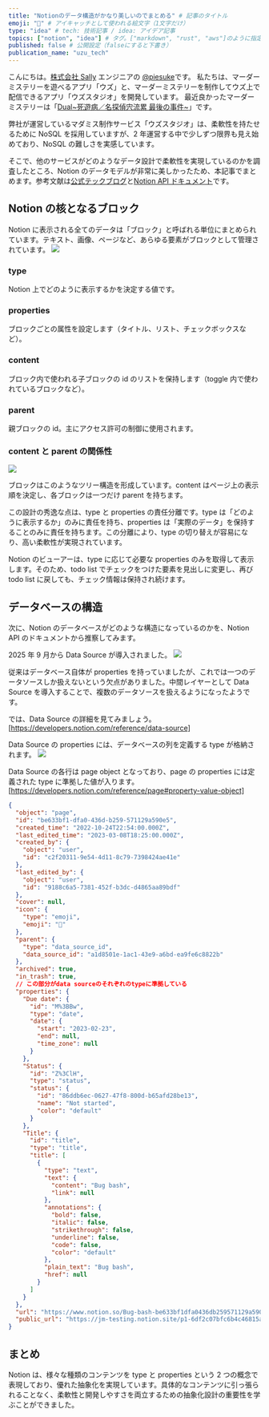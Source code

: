 ```yaml
---
title: "Notionのデータ構造がかなり美しいのでまとめる" # 記事のタイトル
emoji: "🤖" # アイキャッチとして使われる絵文字（1文字だけ）
type: "idea" # tech: 技術記事 / idea: アイデア記事
topics: ["notion", "idea"] # タグ。["markdown", "rust", "aws"]のように指定する
published: false # 公開設定（falseにすると下書き）
publication_name: "uzu_tech"
---
```


こんにちは。[株式会社 Sally](https://sally-inc.jp/) エンジニアの [@piesuke](https://x.com/piesuke27)です。
私たちは、マーダーミステリーを遊べるアプリ「ウズ」と、マーダーミステリーを制作してウズ上で配信できるアプリ「ウズスタジオ」を開発しています。
最近良かったマーダーミステリーは「[Dual~死遊病／名探偵宍流累 最後の事件~](https://mdms.jp/scenarios/8182)」です。

弊社が運営しているマダミス制作サービス「ウズスタジオ」は、柔軟性を持たせるために NoSQL を採用していますが、2 年運営する中で少しずつ限界も見え始めており、NoSQL の難しさを実感しています。

そこで、他のサービスがどのようなデータ設計で柔軟性を実現しているのかを調査したところ、Notion のデータモデルが非常に美しかったため、本記事でまとめます。参考文献は[公式テックブログ](https://www.notion.com/blog/data-model-behind-notion)と[Notion API ドキュメント](https://developers.notion.com/reference/intro)です。

## Notion の核となるブロック

Notion に表示される全てのデータは「ブロック」と呼ばれる単位にまとめられています。テキスト、画像、ページなど、あらゆる要素がブロックとして管理されています。
![](/images/CleanShot2025-10-07.png)

### type

Notion 上でどのように表示するかを決定する値です。

### properties

ブロックごとの属性を設定します（タイトル、リスト、チェックボックスなど）。

### content

ブロック内で使われる子ブロックの id のリストを保持します（toggle 内で使われているブロックなど）。

### parent

親ブロックの id。主にアクセス許可の制御に使用されます。

### content と parent の関係性

![](/images/CleanShot2025-10-071_1.26.13.png)

ブロックはこのようなツリー構造を形成しています。content はページ上の表示順を決定し、各ブロックは一つだけ parent を持ちます。

この設計の秀逸な点は、type と properties の責任分離です。type は「どのように表示するか」のみに責任を持ち、properties は「実際のデータ」を保持することのみに責任を持ちます。この分離により、type の切り替えが容易になり、高い柔軟性が実現されています。

Notion のビューアーは、type に応じて必要な properties のみを取得して表示します。そのため、todo list でチェックをつけた要素を見出しに変更し、再び todo list に戻しても、チェック情報は保持され続けます。

## データベースの構造

次に、Notion のデータベースがどのような構造になっているのかを、Notion API のドキュメントから推察してみます。

2025 年 9 月から Data Source が導入されました。
![](/images/CleanShot2025-10-07_11.37.46.png)

従来はデータベース自体が properties を持っていましたが、これでは一つのデータソースしか扱えないという欠点がありました。中間レイヤーとして Data Source を導入することで、複数のデータソースを扱えるようになったようです。

では、Data Source の詳細を見てみましょう。
[https://developers.notion.com/reference/data-source]

Data Source の properties には、データベースの列を定義する type が格納されます。
![](/images/CleanShot2025-10-07_11.45.43.png)

Data Source の各行は page object となっており、page の properties には定義された type に準拠した値が入ります。
[https://developers.notion.com/reference/page#property-value-object]

```json
{
  "object": "page",
  "id": "be633bf1-dfa0-436d-b259-571129a590e5",
  "created_time": "2022-10-24T22:54:00.000Z",
  "last_edited_time": "2023-03-08T18:25:00.000Z",
  "created_by": {
    "object": "user",
    "id": "c2f20311-9e54-4d11-8c79-7398424ae41e"
  },
  "last_edited_by": {
    "object": "user",
    "id": "9188c6a5-7381-452f-b3dc-d4865aa89bdf"
  },
  "cover": null,
  "icon": {
    "type": "emoji",
    "emoji": "🐞"
  },
  "parent": {
    "type": "data_source_id",
    "data_source_id": "a1d8501e-1ac1-43e9-a6bd-ea9fe6c8822b"
  },
  "archived": true,
  "in_trash": true,
  // この部分がdata sourceのそれぞれのtypeに準拠している
  "properties": {
    "Due date": {
      "id": "M%3BBw",
      "type": "date",
      "date": {
        "start": "2023-02-23",
        "end": null,
        "time_zone": null
      }
    },
    "Status": {
      "id": "Z%3ClH",
      "type": "status",
      "status": {
        "id": "86ddb6ec-0627-47f8-800d-b65afd28be13",
        "name": "Not started",
        "color": "default"
      }
    },
    "Title": {
      "id": "title",
      "type": "title",
      "title": [
        {
          "type": "text",
          "text": {
            "content": "Bug bash",
            "link": null
          },
          "annotations": {
            "bold": false,
            "italic": false,
            "strikethrough": false,
            "underline": false,
            "code": false,
            "color": "default"
          },
          "plain_text": "Bug bash",
          "href": null
        }
      ]
    }
  },
  "url": "https://www.notion.so/Bug-bash-be633bf1dfa0436db259571129a590e5",
  "public_url": "https://jm-testing.notion.site/p1-6df2c07bfc6b4c46815ad205d132e22d"
}
```

## まとめ

Notion は、様々な種類のコンテンツを type と properties という 2 つの概念で表現しており、優れた抽象化を実現しています。具体的なコンテンツに引っ張られることなく、柔軟性と開発しやすさを両立するための抽象化設計の重要性を学ぶことができました。
